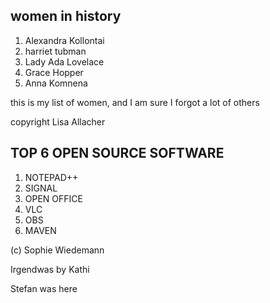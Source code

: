 ## women in history

1. Alexandra Kollontai 
2. harriet tubman
3. Lady Ada Lovelace
4. Grace Hopper
5. Anna Komnena

this is my list of women,
and I am sure I forgot a lot of others 

copyright Lisa Allacher

## TOP 6 OPEN SOURCE SOFTWARE
1. NOTEPAD++
2. SIGNAL
3. OPEN OFFICE
4. VLC
5. OBS
6. MAVEN

(c) Sophie Wiedemann

Irgendwas by Kathi

Stefan was here
